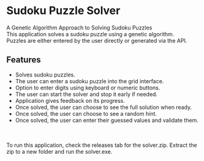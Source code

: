 # Sudoku Puzzle Solver
A Genetic Algorithm Approach to Solving Sudoku Puzzles
<br>
This application solves a sudoku puzzle using a genetic algorithm.
<br>
Puzzles are either entered by the user directly or generated via the API.
<br>
## Features
* Solves sudoku puzzles.
* The user can enter a sudoku puzzle into the grid interface.
* Option to enter digits using keyboard or numeric buttons.
* The user can start the solver and stop it early if needed.
* Application gives feedback on its progress.
* Once solved, the user can choose to see the full solution when ready.
* Once solved, the user can choose to see a random hint.
* Once solved, the user can enter their guessed values and validate them.
<br>
<br>
To run this application, check the releases tab for the solver.zip.
Extract the zip to a new folder and run the solver.exe.
